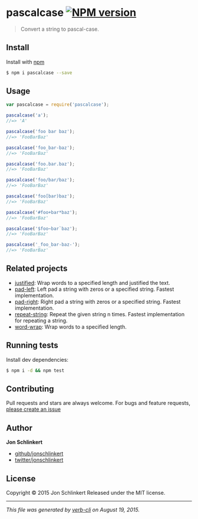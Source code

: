 # pascalcase [![NPM version](https://badge.fury.io/js/pascalcase.svg)](http://badge.fury.io/js/pascalcase)

> Convert a string to pascal-case.

## Install

Install with [npm](https://www.npmjs.com/)

```sh
$ npm i pascalcase --save
```

## Usage

```js
var pascalcase = require('pascalcase');

pascalcase('a');
//=> 'A'

pascalcase('foo bar baz');
//=> 'FooBarBaz'

pascalcase('foo_bar-baz');
//=> 'FooBarBaz'

pascalcase('foo.bar.baz');
//=> 'FooBarBaz'

pascalcase('foo/bar/baz');
//=> 'FooBarBaz'

pascalcase('foo[bar)baz');
//=> 'FooBarBaz'

pascalcase('#foo+bar*baz');
//=> 'FooBarBaz'

pascalcase('$foo~bar`baz');
//=> 'FooBarBaz'

pascalcase('_foo_bar-baz-');
//=> 'FooBarBaz'
```

## Related projects

* [justified](https://github.com/jonschlinkert/justified): Wrap words to a specified length and justified the text.
* [pad-left](https://github.com/jonschlinkert/pad-left): Left pad a string with zeros or a specified string. Fastest implementation.
* [pad-right](https://github.com/jonschlinkert/pad-right): Right pad a string with zeros or a specified string. Fastest implementation.
* [repeat-string](https://github.com/jonschlinkert/repeat-string): Repeat the given string n times. Fastest implementation for repeating a string.
* [word-wrap](https://github.com/jonschlinkert/word-wrap): Wrap words to a specified length.

## Running tests

Install dev dependencies:

```sh
$ npm i -d && npm test
```

## Contributing

Pull requests and stars are always welcome. For bugs and feature requests, [please create an issue](https://github.com/jonschlinkert/pascalcase/issues/new)

## Author

**Jon Schlinkert**

+ [github/jonschlinkert](https://github.com/jonschlinkert)
+ [twitter/jonschlinkert](http://twitter.com/jonschlinkert)

## License

Copyright © 2015 Jon Schlinkert
Released under the MIT license.

***

_This file was generated by [verb-cli](https://github.com/assemble/verb-cli) on August 19, 2015._